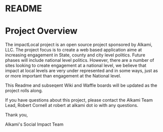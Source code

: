 # README

# Project Overview

The impactLocal project is an open source project sponsored by Alkami, LLC.  The project focus is to create a web based application aime at increasing engagement in State, county and city level politics.  Future phases will include national level politics.  However, there are a number of sites looking to create engagement at a national level, we believe that impact at local levels are very under represented and in some ways, just as or more important than engagement at the National level. 

This Readme and subseqent Wiki and Waffle boards will be updated as the project rolls along. 

If you have questions about this project, please contact the Alkami Team Lead, Robert Cornell at robert at alkami dot io with any questions.

Thank you,

Alkami's Social Impact Team

